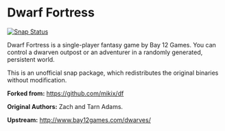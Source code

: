 # Dwarf Fortress

[![Snap Status](https://build.snapcraft.io/badge/ultraviolet-1986/df.svg)](https://build.snapcraft.io/user/ultraviolet-1986/df)

Dwarf Fortress is a single-player fantasy game by Bay 12 Games. You can control
a dwarven outpost or an adventurer in a randomly generated, persistent world.

This is an unofficial snap package, which redistributes the original binaries
without modification.

**Forked from:** <https://github.com/mikix/df>

**Original Authors:** Zach and Tarn Adams.

**Upstream:** <http://www.bay12games.com/dwarves/>
